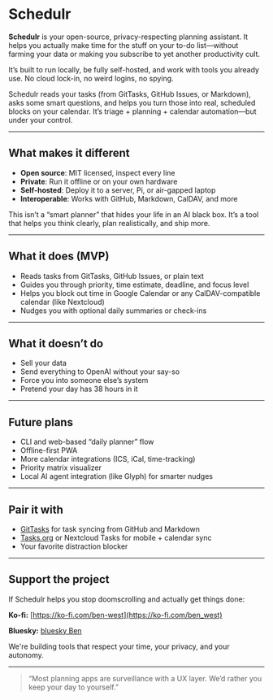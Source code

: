 # Schedulr

**Schedulr** is your open-source, privacy-respecting planning assistant. It helps you actually make time for the stuff on your to-do list—without farming your data or making you subscribe to yet another productivity cult.

It’s built to run locally, be fully self-hosted, and work with tools you already use. No cloud lock-in, no weird logins, no spying.

Schedulr reads your tasks (from GitTasks, GitHub Issues, or Markdown), asks some smart questions, and helps you turn those into real, scheduled blocks on your calendar. It’s triage + planning + calendar automation—but under your control.

---

## What makes it different

- **Open source**: MIT licensed, inspect every line
- **Private**: Run it offline or on your own hardware
- **Self-hosted**: Deploy it to a server, Pi, or air-gapped laptop
- **Interoperable**: Works with GitHub, Markdown, CalDAV, and more

This isn’t a “smart planner” that hides your life in an AI black box. It’s a tool that helps you think clearly, plan realistically, and ship more.

---

## What it does (MVP)

- Reads tasks from GitTasks, GitHub Issues, or plain text
- Guides you through priority, time estimate, deadline, and focus level
- Helps you block out time in Google Calendar or any CalDAV-compatible calendar (like Nextcloud)
- Nudges you with optional daily summaries or check-ins

---

## What it doesn’t do

- Sell your data
- Send everything to OpenAI without your say-so
- Force you into someone else’s system
- Pretend your day has 38 hours in it

---

## Future plans

- CLI and web-based “daily planner” flow
- Offline-first PWA
- More calendar integrations (ICS, iCal, time-tracking)
- Priority matrix visualizer
- Local AI agent integration (like Glyph) for smarter nudges

---

## Pair it with

- [GitTasks](https://github.com/M0nkeyFl0wer/GitTasks) for task syncing from GitHub and Markdown
- [Tasks.org](https://tasks.org) or Nextcloud Tasks for mobile + calendar sync
- Your favorite distraction blocker

---

## Support the project

If Schedulr helps you stop doomscrolling and actually get things done:

**Ko-fi:** [https://ko-fi.com/ben-west](https://ko-fi.com/ben_west)  

**Bluesky:** [bluesky Ben](https://bsky.app/profile/benwest.bsky.social)

We're building tools that respect your time, your privacy, and your autonomy.

---

> “Most planning apps are surveillance with a UX layer. We’d rather you keep your day to yourself.”
